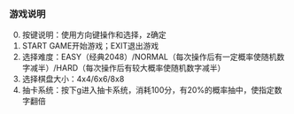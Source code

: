 ### 游戏说明

0. 按键说明：使用方向键操作和选择，z确定 
1. START GAME开始游戏；EXIT退出游戏 
2. 选择难度：EASY（经典2048）/NORMAL（每次操作后有一定概率使随机数字减半）/HARD（每次操作后有较大概率使随机数字减半） 
3. 选择棋盘大小：4x4/6x6/8x8 
4. 抽卡系统：按下g进入抽卡系统，消耗100分，有20%的概率抽中，使指定数字翻倍